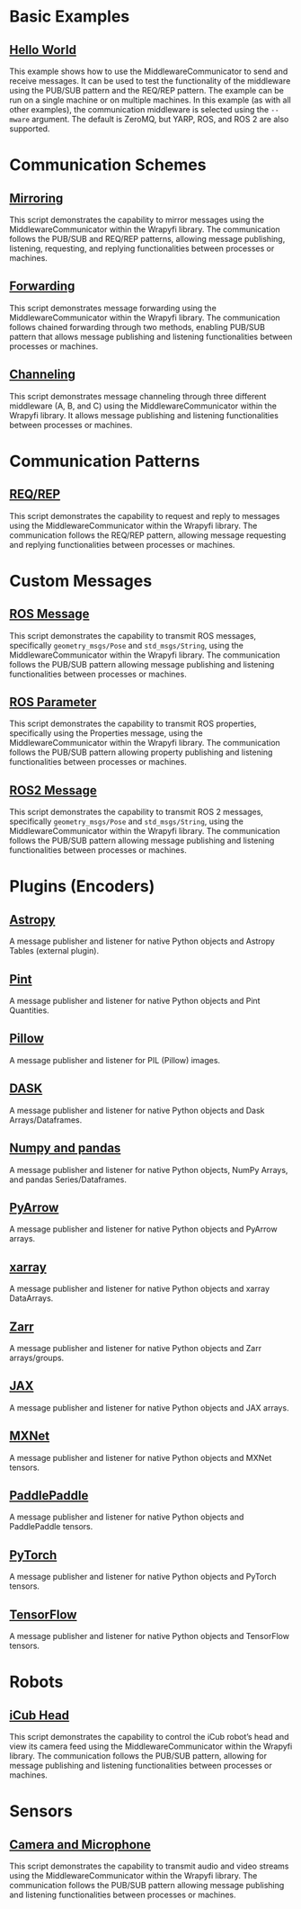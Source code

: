 # Basic Examples

## [Hello World](https://wrapyfi.readthedocs.io/en/latest/examples/examples.html#module-examples.hello_world)
This example shows how to use the MiddlewareCommunicator to send and receive messages. It can be used to test the functionality of the middleware using the PUB/SUB pattern and the REQ/REP pattern. The example can be run on a single machine or on multiple machines. In this example (as with all other examples), the communication middleware is selected using the `--mware` argument. The default is ZeroMQ, but YARP, ROS, and ROS 2 are also supported.


# Communication Schemes

## [Mirroring](https://wrapyfi.readthedocs.io/en/latest/examples/examples.communication_schemes.html#module-examples.communication_schemes.mirroring_example)
This script demonstrates the capability to mirror messages using the MiddlewareCommunicator within the Wrapyfi library. The communication follows the PUB/SUB and REQ/REP patterns, allowing message publishing, listening, requesting, and replying functionalities between processes or machines.

## [Forwarding](https://wrapyfi.readthedocs.io/en/latest/examples/examples.communication_schemes.html#module-examples.communication_schemes.forwarding_example)
This script demonstrates message forwarding using the MiddlewareCommunicator within the Wrapyfi library. The communication follows chained forwarding through two methods, enabling PUB/SUB pattern that allows message publishing and listening functionalities between processes or machines.

## [Channeling](https://wrapyfi.readthedocs.io/en/latest/examples/examples.communication_schemes.html#module-examples.communication_schemes.channeling_example)
This script demonstrates message channeling through three different middleware (A, B, and C) using the MiddlewareCommunicator within the Wrapyfi library. It allows message publishing and listening functionalities between processes or machines.

# Communication Patterns

[//]: # (## [PUB/SUB]&#40;https://wrapyfi.readthedocs.io/en/latest/examples/examples.communication_patterns.html#module-examples.communication_patterns.pub_sub_example&#41;)

[//]: # (This script demonstrates the capability to publish and subscribe to messages using the MiddlewareCommunicator within the Wrapyfi library. The communication follows the PUB/SUB pattern, allowing message publishing and listening functionalities between processes or machines.)

## [REQ/REP](https://wrapyfi.readthedocs.io/en/latest/examples/examples.communication_patterns.html#module-examples.communication_patterns.request_reply_example)
This script demonstrates the capability to request and reply to messages using the MiddlewareCommunicator within the Wrapyfi library. The communication follows the REQ/REP pattern, allowing message requesting and replying functionalities between processes or machines.

# Custom Messages

## [ROS Message](https://wrapyfi.readthedocs.io/en/latest/examples/examples.custom_msgs.html#module-examples.custom_msgs.ros_message_example)
This script demonstrates the capability to transmit ROS messages, specifically `geometry_msgs/Pose` and `std_msgs/String`, using the MiddlewareCommunicator within the Wrapyfi library. The communication follows the PUB/SUB pattern allowing message publishing and listening functionalities between processes or machines.

## [ROS Parameter](https://wrapyfi.readthedocs.io/en/latest/examples/examples.custom_msgs.html#module-examples.custom_msgs.ros_parameter_example)
This script demonstrates the capability to transmit ROS properties, specifically using the Properties message, using the MiddlewareCommunicator within the Wrapyfi library. The communication follows the PUB/SUB pattern allowing property publishing and listening functionalities between processes or machines.

## [ROS2 Message](https://wrapyfi.readthedocs.io/en/latest/examples/examples.custom_msgs.html#module-examples.custom_msgs.ros2_message_example)
This script demonstrates the capability to transmit ROS 2 messages, specifically `geometry_msgs/Pose` and `std_msgs/String`, using the MiddlewareCommunicator within the Wrapyfi library. The communication follows the PUB/SUB pattern allowing message publishing and listening functionalities between processes or machines.

# Plugins (Encoders)

## [Astropy](https://wrapyfi.readthedocs.io/en/latest/examples/examples.encoders.html#module-examples.encoders.astropy_example)
A message publisher and listener for native Python objects and Astropy Tables (external plugin).

## [Pint](https://wrapyfi.readthedocs.io/en/latest/examples/examples.encoders.html#module-examples.encoders.pint_example)
A message publisher and listener for native Python objects and Pint Quantities.

## [Pillow](https://wrapyfi.readthedocs.io/en/latest/examples/examples.encoders.html#module-examples.encoders.pillow_example)
A message publisher and listener for PIL (Pillow) images.

## [DASK](https://wrapyfi.readthedocs.io/en/latest/examples/examples.encoders.html#module-examples.encoders.dask_example)
A message publisher and listener for native Python objects and Dask Arrays/Dataframes.

## [Numpy and pandas](https://wrapyfi.readthedocs.io/en/latest/examples/examples.encoders.html#module-examples.encoders.numpy_pandas_example)
A message publisher and listener for native Python objects, NumPy Arrays, and pandas Series/Dataframes.

## [PyArrow](https://wrapyfi.readthedocs.io/en/latest/examples/examples.encoders.html#module-examples.encoders.pyarrow_example)
A message publisher and listener for native Python objects and PyArrow arrays.

## [xarray](https://wrapyfi.readthedocs.io/en/latest/examples/examples.encoders.html#module-examples.encoders.xarray_example)
A message publisher and listener for native Python objects and xarray DataArrays.

## [Zarr](https://wrapyfi.readthedocs.io/en/latest/examples/examples.encoders.html#module-examples.encoders.zarr_example)
A message publisher and listener for native Python objects and Zarr arrays/groups.

## [JAX](https://wrapyfi.readthedocs.io/en/latest/examples/examples.encoders.html#module-examples.encoders.jax_example)
A message publisher and listener for native Python objects and JAX arrays.

## [MXNet](https://wrapyfi.readthedocs.io/en/latest/examples/examples.encoders.html#module-examples.encoders.mxnet_example)
A message publisher and listener for native Python objects and MXNet tensors.

## [PaddlePaddle](https://wrapyfi.readthedocs.io/en/latest/examples/examples.encoders.html#module-examples.encoders.paddlepaddle_example)
A message publisher and listener for native Python objects and PaddlePaddle tensors.

## [PyTorch](https://wrapyfi.readthedocs.io/en/latest/examples/examples.encoders.html#module-examples.encoders.pytorch_example)
A message publisher and listener for native Python objects and PyTorch tensors.

## [TensorFlow](https://wrapyfi.readthedocs.io/en/latest/examples/examples.encoders.html#module-examples.encoders.tensorflow_example)
A message publisher and listener for native Python objects and TensorFlow tensors.

# Robots

## [iCub Head](https://wrapyfi.readthedocs.io/en/latest/examples/examples.robots.html#module-examples.robots.icub_head)
This script demonstrates the capability to control the iCub robot’s head and view its camera feed using the MiddlewareCommunicator within the Wrapyfi library. The communication follows the PUB/SUB pattern, allowing for message publishing and listening functionalities between processes or machines.

# Sensors

## [Camera and Microphone](https://wrapyfi.readthedocs.io/en/latest/examples/examples.sensors.html#module-examples.sensors.cam_mic)
This script demonstrates the capability to transmit audio and video streams using the MiddlewareCommunicator within the Wrapyfi library. The communication follows the PUB/SUB pattern allowing message publishing and listening functionalities between processes or machines.
